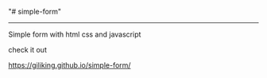 "# simple-form" 

---

Simple form with html css and javascript

check it out

https://giliking.github.io/simple-form/
